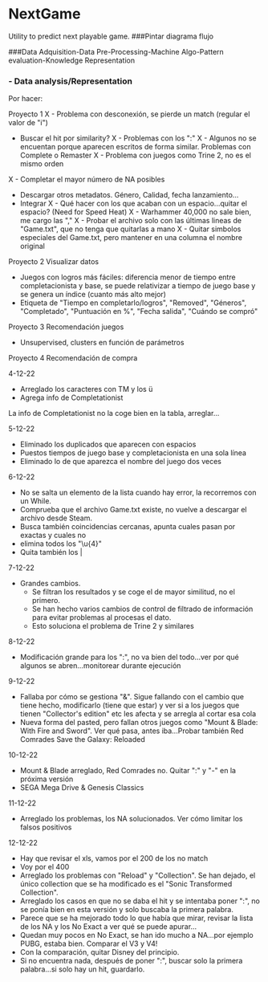 # NextGame
Utility to predict next playable game.
###Pintar diagrama flujo


###Data Adquisition-Data Pre-Processing-Machine Algo-Pattern evaluation-Knowledge Representation
###                               - Data analysis/Representation


Por hacer:

Proyecto 1
X - Problema con desconexión, se pierde un match (regular el valor de "i")
- Buscar el hit por similarity?
    X - Problemas con los ":"
    X - Algunos no se encuentan porque aparecen escritos de forma similar. Problemas con Complete o Remaster
    X - Problema con juegos como Trine 2, no es el mismo orden

X - Completar el mayor número de NA posibles
- Descargar otros metadatos. Género, Calidad, fecha lanzamiento...
- Integrar
X - Qué hacer con los que acaban con un espacio...quitar el espacio? (Need for Speed Heat)
X - Warhammer 40,000 no sale bien, me cargo las ","
X - Probar el archivo solo con las últimas lineas de "Game.txt", que no tenga que quitarlas a mano
X - Quitar simbolos especiales del Game.txt, pero mantener en una columna el nombre original

Proyecto 2
Visualizar datos
- Juegos con logros más fáciles: diferencia menor de tiempo entre completacionista y base, se puede relativizar a tiempo de juego base y se genera un índice (cuanto más alto mejor)
- Etiqueta de "Tiempo en completarlo/logros", "Removed", "Géneros", "Completado", "Puntuación en %", "Fecha salida", "Cuándo se compró"

Proyecto 3
Recomendación juegos
- Unsupervised, clusters en función de parámetros

Proyecto 4
Recomendación de compra



4-12-22

- Arreglado los caracteres con TM y los ü
- Agrega info de Completationist

La info de Completationist no la coge bien en la tabla, arreglar...

5-12-22

- Eliminado los duplicados que aparecen con espacios
- Puestos tiempos de juego base y completacionista en una sola línea
- Eliminado lo de que aparezca el nombre del juego dos veces

6-12-22

- No se salta un elemento de la lista cuando hay error, la recorremos con un While. 
- Comprueba que el archivo Game.txt existe, no vuelve a descargar el archivo desde Steam.
- Busca también coincidencias cercanas, apunta cuales pasan por exactas y cuales no
- elimina todos los "\u{4}" 
- Quita también los | 

7-12-22

- Grandes cambios.
  - Se filtran los resultados y se coge el de mayor similitud, no el primero.
  - Se han hecho varios cambios de control de filtrado de información para evitar problemas al procesas el dato.
  - Esto soluciona el problema de Trine 2 y similares

8-12-22

- Modificación grande para los ":", no va bien del todo...ver por qué algunos se abren...monitorear durante ejecución

9-12-22

- Fallaba por cómo se gestiona "&". Sigue fallando con el cambio que tiene hecho, modificarlo (tiene que estar) y ver si a los juegos que tienen "Collector's edition" etc les afecta y se arregla al cortar esa cola
- Nueva forma del pasted, pero fallan otros juegos como "Mount & Blade: With Fire and Sword". Ver qué pasa, antes iba...Probar también Red Comrades Save the Galaxy: Reloaded

10-12-22

- Mount & Blade arreglado, Red Comrades no. Quitar ":" y "-" en la próxima versión
- SEGA Mega Drive & Genesis Classics

11-12-22

- Arreglado los problemas, los NA solucionados. Ver cómo limitar los falsos positivos

12-12-22

- Hay que revisar el xls, vamos por el 200 de los no match
- Voy por el 400
- Arreglado los problemas con "Reload" y "Collection". Se han dejado, el único collection que se ha modificado es el "Sonic Transformed Collection".
- Arreglado los casos en que no se daba el hit y se intentaba poner ":", no se ponía bien en esta versión y solo buscaba la primera palabra.
- Parece que se ha mejorado todo lo que había que mirar, revisar la lista de los NA y los No Exact a ver qué se puede apurar...
- Quedan muy pocos en No Exact, se han ido mucho a NA...por ejemplo PUBG, estaba bien. Comparar el V3 y V4!
- Con la comparación, quitar Disney del principio.
- Si no encuentra nada, después de poner ":", buscar solo la primera palabra...si solo hay un hit, guardarlo.